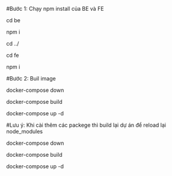 #Bước 1: Chạy npm install của BE và FE

cd be

npm i

cd ../

cd fe

npm i

#Bước 2: Buil image

docker-compose down

docker-compose build

docker-compose up -d

#Lưu ý: Khi cài thêm các packege thì build lại dự án để reload lại node_modules

docker-compose down

docker-compose build

docker-compose up -d
